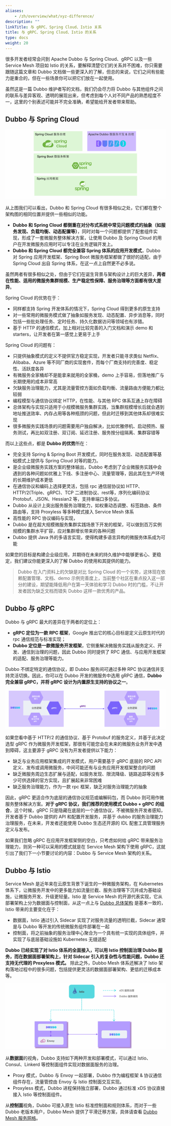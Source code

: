 ```yaml
---
aliases:
    - /zh/overview/what/xyz-difference/
description: ""
linkTitle: 与 gRPC、Spring Cloud、Istio 关系
title: 与 gRPC、Spring Cloud、Istio 的关系
type: docs
weight: 20
---
```




很多开发者经常会问到 Apache Dubbo 与 Spring Cloud、gRPC 以及一些 Service Mesh 项目如 Istio 的关系，要解释清楚它们的关系并不困难，你只需要跟随这篇文章和 Dubbo 文档做一些更深入的了解，但总的来说，它们之间有些能力是重合的，但在一些场景你可以把它们放在一起使用。

虽然这是一篇 Dubbo 维护者写的文档，我们仍会尽力将 Dubbo 与其他组件之间的联系与差异客观、透明的展现出来，但考虑到每个人对不同产品的熟悉程度不一，这里的个别表述可能并不完全准确，希望能给开发者带来帮助。

## Dubbo 与 Spring Cloud

![dubbo-springcloud](/imgs/v3/difference/dubbo-springcloud.png)

从上图我们可以看出，Dubbo 和 Spring Cloud 有很多相似之处，它们都在整个架构图的相同位置并提供一些相似的功能。

* **Dubbo 和 Spring Cloud 都侧重在对分布式系统中常见问题模式的抽象（如服务发现、负载均衡、动态配置等）**，同时对每一个问题都提供了配套组件实现，形成了一套微服务整体解决方案，让使用 Dubbo 及 Spring Cloud 的用户在开发微服务应用时可以专注在业务逻辑开发上。
* **Dubbo 和 Spring Cloud 都完全兼容 Spring 体系的应用开发模式**，Dubbo 对 Spring 应用开发框架、Spring Boot 微服务框架都做了很好的适配，由于 Spring Cloud 出自 Spring 体系，在这一点上自然更不必多说。

虽然两者有很多相似之处，但由于它们在诞生背景与架构设计上的巨大差异，**两者在性能、适用的微服务集群规模、生产稳定性保障、服务治理等方面都有很大差异**。

Spring Cloud 的优势在于：
* 同样都支持 Spring 开发体系的情况下，Spring Cloud 得到更多的原生支持
* 对一些常用的微服务模式做了抽象如服务发现、动态配置、异步消息等，同时包括一些批处理任务、定时任务、持久化数据访问等领域也有涉猎。
* 基于 HTTP 的通信模式，加上相对比较完善的入门文档和演示 demo 和 starters，让开发者在第一感觉上更易于上手

Spring Cloud 的问题有：
* 只提供抽象模式的定义不提供官方稳定实现，开发者只能寻求类似 Netflix、Alibaba、Azure 等不同厂商的实现套件，而每个厂商支持的完善度、稳定性、活跃度各异
* 有微服务全家桶却不是能拿来就用的全家桶，demo 上手容易，但落地推广与长期使用的成本非常高
* 欠缺服务治理能力，尤其是流量管控方面如负载均衡、流量路由方便能力都比较弱
* 编程模型与通信协议绑定 HTTP，在性能、与其他 RPC 体系互通上存在障碍
* 总体架构与实现只适用于小规模微服务集群实践，当集群规模增长后就会遇到地址推送效率、内存占用等各种瓶颈的问题，但此时迁移到其他体系却很难实现
* 很多微服务实践场景的问题需要用户独自解决，比如优雅停机、启动预热、服务测试，再比如双注册、双订阅、延迟注册、服务按分组隔离、集群容错等

而以上这些点，都是 **Dubbo 的优势**所在：
* 完全支持 Spring & Spring Boot 开发模式，同时在服务发现、动态配置等基础模式上提供与 Spring Cloud 对等的能力。
* 是企业级微服务实践方案的整体输出，Dubbo 考虑到了企业微服务实践中会遇到的各种问题如优雅上下线、多注册中心、流量管理等，因此其在生产环境的长期维护成本更低
* 在通信协议和编码上选择更灵活，包括 rpc 通信层协议如 HTTP、HTTP/2(Triple、gRPC)、TCP 二进制协议、rest等，序列化编码协议Protobuf、JSON、Hessian2 等，支持单端口多协议。
* Dubbo 从设计上突出服务服务治理能力，如权重动态调整、标签路由、条件路由等，支持 Proxyless 等多种模式接入 Service Mesh 体系
* 高性能的 RPC 协议编码与实现，
* Dubbo 是在超大规模微服务集群实践场景下开发的框架，可以做到百万实例规模的集群水平扩容，应对集群增长带来的各种问题
* Dubbo 提供 Java 外的多语言实现，使得构建多语言异构的微服务体系成为可能

如果您的目标是构建企业级应用，并期待在未来的持久维护中能够更省心、更稳定，我们建议你能更深入的了解 Dubbo 的使用和其提供的能力。
> Dubbo 在入门资料上的欠缺是对比 Spring Cloud 的一个劣势，这体现在依赖配置管理、文档、demo 示例完善度上，当前整个社区在重点投入这一部分的建设，期望能降低用户在第一天体验和学习 Dubbo 时的门槛，不让开发者因为缺乏文档而错失 Dubbo 这样一款优秀的产品。

## Dubbo 与 gRPC
Dubbo 与 gRPC 最大的差异在于两者的定位上：
* **gRPC 定位为一款 RPC 框架**，Google 推出它的核心目标是定义云原生时代的 rpc 通信规范与标准实现；
* **Dubbo 定位是一款微服务开发框架**，它侧重解决微服务实践从服务定义、开发、通信到治理的问题，因此 Dubbo 同时提供了 RPC 通信、与应用开发框架的适配、服务治理等能力。

Dubbo 不绑定特定的通信协议，即 Dubbo 服务间可通过多种 RPC 协议通信并支持灵活切换。因此，你可以在 Dubbo 开发的微服务中选用 gRPC 通信，**Dubbo 完全兼容 gRPC，并将 gRPC 设计为内置原生支持的协议之一**。

![dubbo-grpc](/imgs/v3/difference/dubbo-grpc.png)

如果您看中基于 HTTP/2 的通信协议、基于 Protobuf 的服务定义，并基于此决定选型 gRPC 作为微服务开发框架，那很有可能您会在未来的微服务业务开发中遇到障碍，这主要源于 gRPC 没有为开发者提供以下能力：
* 缺乏与业务应用框架集成的开发模式，用户需要基于 gRPC 底层的 RPC API 定义、发布或调用微服务，中间可能还有与业务应用开发框架整合的问题
* 缺乏微服务周边生态扩展与适配，如服务发现、限流降级、链路追踪等没有多少可供选择的官方实现，且扩展起来非常困难
* 缺乏服务治理能力，作为一款 rpc 框架，缺乏对服务治理能力的抽象

因此，gRPC 更适合作为底层的通信协议规范或编解码包，而 Dubbo 则可用作微服务整体解决方案。**对于 gRPC 协议，我们推荐的使用模式 Dubbo + gRPC 的组合**，这个时候，gRPC 只是隐藏在底层的一个通信协议，不被微服务开发者感知，开发者基于 Dubbo 提供的 API 和配置开发服务，并基于 dubbo 的服务治理能力治理服务，在未来，开发者还能使用 Dubbo 生态还开源的 IDL 配套工具管理服务定义与发布。

如果我们忽略 gRPC 在应用开发框架侧的空白，只考虑如何给 gRPC 带来服务治理能力，则另一种可以采用的模式就是在 Service Mesh 架构下使用 gRPC，这就引出了我们下一小节要讨论的内容：Dubbo 与 Service Mesh 架构的关系。

## Dubbo 与 Istio
Service Mesh 是近年来在云原生背景下诞生的一种微服务架构，在 Kubernetes 体系下，让微服务开发中的更多能力如流量拦截、服务治理等下沉并成为基础设施，让微服务开发、升级更轻量。Istio 是 Service Mesh 的开源代表实现，它从部署架构上分为数据面与控制面，从这一点上与 [Dubbo 总体架构](../overview) 是基本一致的，Istio 带来的主要变化在于：
* 数据面，Istio 通过引入 Sidecar 实现了对服务流量的透明拦截，Sidecar 通常是与 Dubbo 等开发的传统微服务组件部署在一起
* 控制面，将之前抽象的服务治理中心聚合为一个具有统一实现的具体组件，并实现了与底层基础设施如 Kubernetes 无缝适配

**Dubbo 已经实现了对 Istio 体系的全面接入，可以用 Istio 控制面治理 Dubbo 服务，而在数据面部署架构上，针对 Sidecar 引入的复杂性与性能问题，Dubbo 还支持无代理的 Proxyless 模式。** 除此之外，Dubbo Mesh 体系还解决了 Istio 架构落地过程中的很多问题，包括提供更灵活的数据面部署架构、更低的迁移成本等。

![Dubbo-Mesh](/imgs/v3/mesh/mix-mesh.png)

从**数据面**的视角，Dubbo 支持如下两种开发和部署模式，可以通过 Istio、Consul、Linkerd 等控制面组件实现对数据面服务的治理。
* Proxy 模式，Dubbo 与 Envoy 一起部署，Dubbo 作为编程框架 & 协议通信组件存在，流量管控由 Envoy 与 Istio 控制面交互实现。
* Proxyless 模式，Dubbo 进程保持独立部署，Dubbo 通过标准 xDS 协议直接接入 Istio 等控制面组件。

从**控制面**视角，Dubbo 可接入原生 Istio 标准控制面和规则体系，而对于一些 Dubbo 老版本用户，Dubbo Mesh 提供了平滑迁移方案，具体请查看 [Dubbo Mesh 服务网格](../../tasks/mesh/)。
